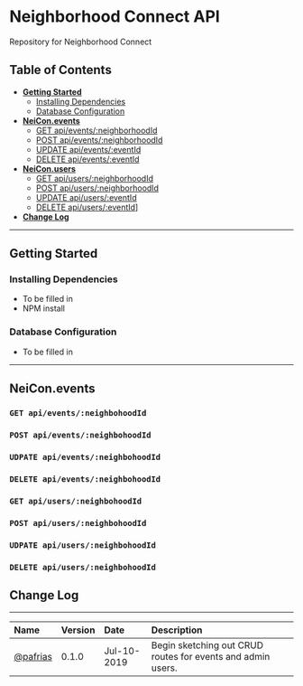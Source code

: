 # Neighborhood Connect API
Repository for Neighborhood Connect

## Table of Contents
* [**Getting Started**](#getting-started)
  * [Installing Dependencies](#installing-dependencies)
  * [Database Configuration](#database_configuration)
* [**NeiCon.events**](#neicon_events)
  * [GET api/events/:neighborhoodId](#get-apieventsneighborhood_id)
  * [POST api/events/:neighborhoodId](#post-apieventsneighborhood_id)
  * [UPDATE api/events/:eventId](#update-apieventsneighborhood_id)
  * [DELETE api/events/:eventId](#delete-apieventsneighborhood_id)
* [**NeiCon.users**](#neicon_users)
  * [GET api/users/:neighborhoodId](#get-apiusersneighborhood_id)
  * [POST api/users/:neighborhoodId](#post-apiusersneighborhood_id)
  * [UPDATE api/users/:eventId](#update-apiusersneighborhood_id)
  * [DELETE api/users/:eventId](#delete-apiusersneighborhood_id)]
* [**Change Log**](#log)
<hr>

## Getting Started

### Installing Dependencies
  * To be filled in
  * NPM install

### Database Configuration
  * To be filled in
<hr>

## NeiCon.events

### `GET api/events/:neighbohoodId`

### `POST api/events/:neighbohoodId`

### `UDPATE api/events/:neighbohoodId`

### `DELETE api/events/:neighbohoodId`

### `GET api/users/:neighbohoodId`

### `POST api/users/:neighbohoodId`

### `UDPATE api/users/:neighbohoodId`

### `DELETE api/users/:neighbohoodId`

## Change Log
<hr>

|Name |Version |Date |Description |
|:- |:- |:- |:- |
|[@pafrias](https://github.com/code4sac) |0.1.0        |Jul-10-2019 |Begin sketching out CRUD routes for events and admin users.
